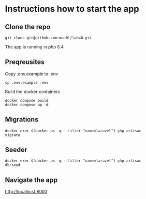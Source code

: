 # Instructions how to start the app

## Clone the repo

```
git clone git@github.com:man0l/lab40.git
```


The app is running in php 8.4

## Preqreusites

Copy .env.example to .env

```
cp .env.example .env
```


Build the docker containers
```
docker compose build
docker compose up -d
```

## Migrations

```
docker exec $(docker ps -q --filter "name=laravel") php artisan migrate
```

## Seeder

```
docker exec $(docker ps -q --filter "name=laravel") php artisan db:seed
```

## Navigate the app

[http://localhost:8000](http://localhost:8000)